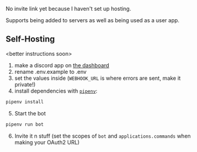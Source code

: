 No invite link yet because I haven't set up hosting.

Supports being added to servers as well as being used as a user app.

## Self-Hosting

\<better instructions soon\>

1. make a discord app on [the dashboard](https://discord.com/developers/applications)
2. rename .env.example to .env
3. set the values inside (`WEBHOOK_URL` is where errors are sent, make it private!)
4. install dependencies with [`pipenv`](https://pipenv.pypa.io):
  ```sh
  pipenv install
  ```
5. Start the bot
  ```sh
  pipenv run bot
  ```
6. Invite it n stuff (set the scopes of `bot` and `applications.commands` when making your OAuth2 URL)
